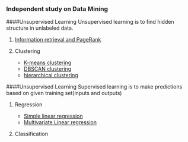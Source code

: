 ### Independent study on Data Mining

####Unsupervised Learning
Unsupervised learning is to find hidden structure in unlabeled data.

1. [Information retrieval and PageRank](IR&PageRank.md)

2. Clustering 
	* [K-means clustering](K-means.md)
	* [DBSCAN clustering](DBSCAN.md)
	* [hierarchical clustering](Hierarchical.md)

####Unsupervised Learning
Supervised learning is to make predictions based on given training set(inputs and outputs)

1. Regression
	* [Simple linear regression](SimpleLinear.md)
	* [Multivariate Linear regression](MultiVarRegression.md)

2. Classification
